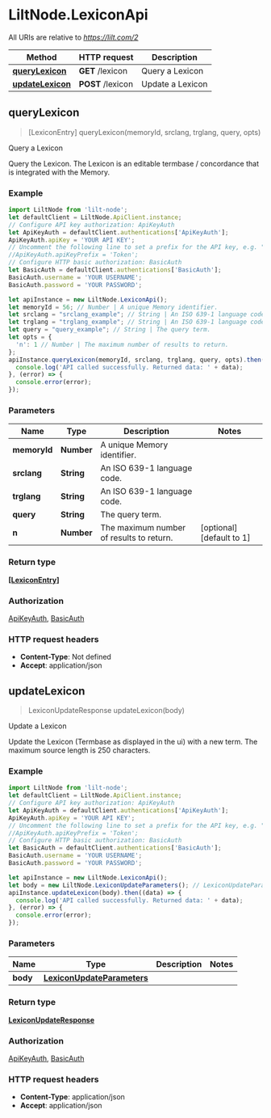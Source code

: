 # LiltNode.LexiconApi

All URIs are relative to *https://lilt.com/2*

Method | HTTP request | Description
------------- | ------------- | -------------
[**queryLexicon**](LexiconApi.md#queryLexicon) | **GET** /lexicon | Query a Lexicon
[**updateLexicon**](LexiconApi.md#updateLexicon) | **POST** /lexicon | Update a Lexicon



## queryLexicon

> [LexiconEntry] queryLexicon(memoryId, srclang, trglang, query, opts)

Query a Lexicon

Query the Lexicon. The Lexicon is an editable termbase / concordance that is integrated with the Memory.  

### Example

```javascript
import LiltNode from 'lilt-node';
let defaultClient = LiltNode.ApiClient.instance;
// Configure API key authorization: ApiKeyAuth
let ApiKeyAuth = defaultClient.authentications['ApiKeyAuth'];
ApiKeyAuth.apiKey = 'YOUR API KEY';
// Uncomment the following line to set a prefix for the API key, e.g. "Token" (defaults to null)
//ApiKeyAuth.apiKeyPrefix = 'Token';
// Configure HTTP basic authorization: BasicAuth
let BasicAuth = defaultClient.authentications['BasicAuth'];
BasicAuth.username = 'YOUR USERNAME';
BasicAuth.password = 'YOUR PASSWORD';

let apiInstance = new LiltNode.LexiconApi();
let memoryId = 56; // Number | A unique Memory identifier.
let srclang = "srclang_example"; // String | An ISO 639-1 language code.
let trglang = "trglang_example"; // String | An ISO 639-1 language code.
let query = "query_example"; // String | The query term.
let opts = {
  'n': 1 // Number | The maximum number of results to return.
};
apiInstance.queryLexicon(memoryId, srclang, trglang, query, opts).then((data) => {
  console.log('API called successfully. Returned data: ' + data);
}, (error) => {
  console.error(error);
});

```

### Parameters


Name | Type | Description  | Notes
------------- | ------------- | ------------- | -------------
 **memoryId** | **Number**| A unique Memory identifier. | 
 **srclang** | **String**| An ISO 639-1 language code. | 
 **trglang** | **String**| An ISO 639-1 language code. | 
 **query** | **String**| The query term. | 
 **n** | **Number**| The maximum number of results to return. | [optional] [default to 1]

### Return type

[**[LexiconEntry]**](LexiconEntry.md)

### Authorization

[ApiKeyAuth](../README.md#ApiKeyAuth), [BasicAuth](../README.md#BasicAuth)

### HTTP request headers

- **Content-Type**: Not defined
- **Accept**: application/json


## updateLexicon

> LexiconUpdateResponse updateLexicon(body)

Update a Lexicon

Update the Lexicon (Termbase as displayed in the ui) with a new term. The maximum source length is 250 characters.  

### Example

```javascript
import LiltNode from 'lilt-node';
let defaultClient = LiltNode.ApiClient.instance;
// Configure API key authorization: ApiKeyAuth
let ApiKeyAuth = defaultClient.authentications['ApiKeyAuth'];
ApiKeyAuth.apiKey = 'YOUR API KEY';
// Uncomment the following line to set a prefix for the API key, e.g. "Token" (defaults to null)
//ApiKeyAuth.apiKeyPrefix = 'Token';
// Configure HTTP basic authorization: BasicAuth
let BasicAuth = defaultClient.authentications['BasicAuth'];
BasicAuth.username = 'YOUR USERNAME';
BasicAuth.password = 'YOUR PASSWORD';

let apiInstance = new LiltNode.LexiconApi();
let body = new LiltNode.LexiconUpdateParameters(); // LexiconUpdateParameters | 
apiInstance.updateLexicon(body).then((data) => {
  console.log('API called successfully. Returned data: ' + data);
}, (error) => {
  console.error(error);
});

```

### Parameters


Name | Type | Description  | Notes
------------- | ------------- | ------------- | -------------
 **body** | [**LexiconUpdateParameters**](LexiconUpdateParameters.md)|  | 

### Return type

[**LexiconUpdateResponse**](LexiconUpdateResponse.md)

### Authorization

[ApiKeyAuth](../README.md#ApiKeyAuth), [BasicAuth](../README.md#BasicAuth)

### HTTP request headers

- **Content-Type**: application/json
- **Accept**: application/json

